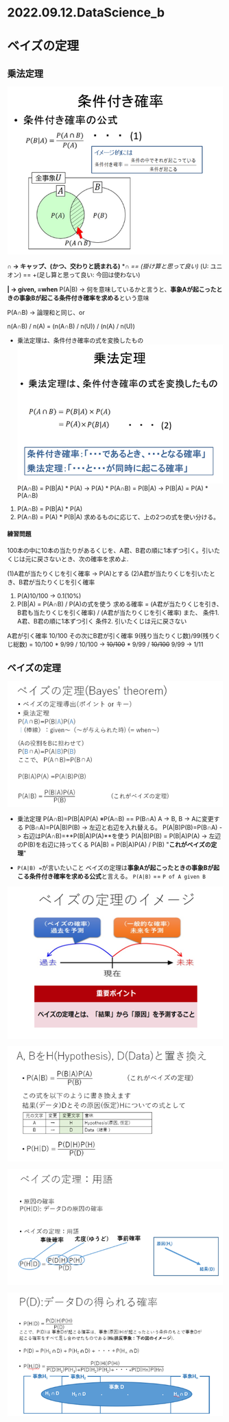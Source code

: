 # 2022.09.12.DataScience_b
# ベイズの定理
## 乗法定理
![](2022-09-12-09-08-42.png)

**∩ -> キャップ、(かつ、交わりと読まれる)**
**∩ == *(掛け算と思って良い)**
(U: ユニオン) == +(足し算と思って良い: 今回は使わない)

**| -> given, =when**
P(A|B) -> 何を意味しているかと言うと、**事象Aが起こったときの事象Bが起こる条件付き確率を求める**という意味

P(A∩B) -> 論理和と同じ、or

n(A∩B) / n(A)
= (n(A∩B) / n(U)) / (n(A) / n(U))

- 乗法定理は、条件付き確率の式を変換したもの
![](2022-09-12-09-25-34.png)
P(A∩B) = P(B|A) * P(A) ->
P(A) * P(A∩B) = P(B|A) ->
P(B|A) = P(A) * P(A∩B)

1. P(A∩B) = P(B|A) * P(A)
2. P(A∩B) = P(A) * P(B|A)
求めるものに応じて、上の2つの式を使い分ける。

#### 練習問題
100本の中に10本の当たりがあるくじを、A君、B君の順に1本ずつ引く。引いたくじは元に戻さないとき、次の確率を求めよ.

(1)A君が当たりくじを引く確率 -> P(A)とする
(2)A君が当たりくじを引いたとき、B君が当たりくじを引く確率

1. P(A)10/100 -> 0.1(10%)
2. P(B|A) = P(A∩B) / P(A)の式を使う
求める確率 = (A君が当たりくじを引き、B君も当たりくじを引く確率) / (A君が当たりくじを引く確率)
また、
条件1. A君、B君の順に1本ずつ引く
条件2. 引いたくじは元に戻さない

A君が引く確率 10/100
その次にB君が引く確率 9(残り当たりくじ数)/99(残りくじ総数)
= 10/100 * 9/99 / 10/100 -> ~~10/100~~ * 9/99 / ~~10/100~~
9/99 -> 1/11

## ベイズの定理
![](2022-09-12-09-56-55.png)

- 乗法定理
P(A∩B)=P(B|A)P(A)
※P(A∩B) == P(B∩A)
A -> B, B -> Aに変更する
P(B∩A)=P(A|B)P(B) -> 左辺と右辺を入れ替える。
P(A|B)P(B)=P(B∩A) -> 右辺はP(A∩B)=**P(B|A)P(A)**を使う
P(A|B)P(B) = P(B|A)P(A) -> 左辺のP(B)を右辺に持ってくる
P(A|B) = P(B|A)P(A) / P(B) "**これがベイズの定理**"

- `P(A|B) =`が言いたいこと
ベイズの定理は**事象Aが起こったときの事象Bが起こる条件付き確率を求める公式**と言える。
`P(A|B)` == `P of A given B`

![](2022-09-12-10-34-20.png)

![](2022-09-12-10-41-39.png)

![](2022-09-12-10-41-53.png)

![](2022-09-12-10-44-50.png)

